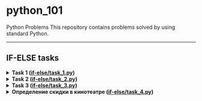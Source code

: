 # python_101
Python Problems
This repository contains problems solved by using standard Python.

---
## IF-ELSE tasks
<details>
<summary>
<b>Task 1 (<a href="task_1.py">if-else/task_1.py</a>)</b>
</summary>

#### Problem
Напиши программу на Python, которая попросит пользователя ввести свой возраст. Если возраст равен или больше 18 лет, программа должна вывести сообщение "Вы можете получить права на машину!". Если возраст меньше 8 лет, программа должна вывести сообщение "Вы еще не можете получить права. Приходите, когда исполнится 18 лет."

#### Input format
На вход поступает любое целое число, обозначающее возраст кандидата в водители.

#### Output format
Программа решает, может ли кандидат водить машину.

#### Example 
<table><tbody>
  <tr>
    <td><b>Input</b></td>
    <td><b>Output</b></td>
  </tr>
  <tr>
    <td valign='top'>
5<br>
</td>
    <td valign='top'>
вернитесь через 13 лет<br>
</td>
  </tr>
  <tr>
    <td valign='top'>
18<br>
</td>
    <td valign='top'>
вы можете водить машину<br>
</td>
  </tr>
  <tr>
    <td valign='top'>
105<br>
</td>
    <td valign='top'>
вы не можете водить машину<br>
</td>
  </tr>
</tbody></table>
</details>



<details>
<summary>
<b>Task 2 (<a href="task_2.py">if-else/task_2.py</a>)</b>
</summary>

#### Problem
Напишите программу, которая принимает на вход число от 1 до 10 и выводит на экран его название на английском языке. Если число не входит в этот диапазон, то программа должна вывести сообщение об ошибке.

#### Input format
На вход поступает любое целое число в диапазоне от 1 до 10.

#### Output format
Название числа на английском языке.

#### Example 
<table><tbody>
  <tr>
    <td><b>Input</b></td>
    <td><b>Output</b></td>
  </tr>
  <tr>
    <td valign='top'>
5<br>
</td>
    <td valign='top'>
five<br>
</td>
  </tr>
  <tr>
    <td valign='top'>
8<br>
</td>
    <td valign='top'>
eight<br>
</td>
  </tr>
  <tr>
    <td valign='top'>
105<br>
</td>
    <td valign='top'>
Ошибка, введите число от 1 до 10<br>
</td>
  </tr>
</tbody></table>
</details>



<details>
<summary>
<b>Task 3 (<a href="task_3.py">if-else/task_3.py</a>)</b>
</summary>

#### Problem
Напишите программу, которая запрашивает у пользователя три числа и выводит на экран наибольшее из них. Пользователь гарантированно вводит 3 разных числа.

#### Input format
Три целых числа

#### Output format
Максимальное из трех введенных чисел

#### Example
<table><tbody>
  <tr>
    <td><b>Input</b></td>
    <td><b>Output</b></td>
  </tr>
  <tr>
    <td valign='top'>
5<br>
0<br>
751<br>

</td>
  <td valign='top'>
751<br>
</td>
  </tr>
</tbody></table>
</details>



<details>
<summary>
<b>Определение скидки в кинотеатре (<a href="task_4.py">if-else/task_4.py</a>)</b>
</summary>

#### Problem
В каком-то городе кинотеатр предлагает различные скидки для школьников, студентов и пенсионеров. Напишите программу, которая определит скидку на билет для посетителя в зависимости от его возраста.
Скидки в кинотеатре:

1. Школьники (от 7 до 17 лет включительно) получают скидку 40%.
2. Студенты (от 18 до 24 лет включительно) получают скидку 25%.
3. Пенсионеры (от 65 лет и старше) получают скидку 50%.

#### Input format
На вход поступает целое число, обозначающее возраст посетителя.

#### Output format
Программа выводит размер скидки в процентах.

#### Example
<table><tbody>
  <tr>
    <td><b>Input</b></td>
    <td><b>Output</b></td>
  </tr>
  <tr>
    <td valign='top'>
14<br>
</td>
    <td valign='top'>
40%<br>
</td>
  </tr>
  <tr>
    <td valign='top'>
20<br>
</td>
    <td valign='top'>
25%<br>
</td>
  </tr>
  <tr>
    <td valign='top'>
70<br>
</td>
    <td valign='top'>
50%<br>
</td>
  </tr>
</tbody></table>
</details>